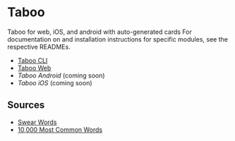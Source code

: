 # Taboo

Taboo for web, iOS, and android with auto-generated cards For documentation on
and installation instructions for specific modules, see the respective READMEs.

- [Taboo CLI](https://github.com/alvinwan/taboo/tree/master/cli)
- [Taboo Web](https://github.com/alvinwan/taboo/tree/master/web)
- *Taboo Android* (coming soon)
- *Taboo iOS* (coming soon)

## Sources

- [Swear Words](http://www.noswearing.com)
- [10,000 Most Common Words](https://github.com/first20hours/google-10000-english)

